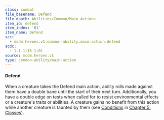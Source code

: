 ```yaml
---
class: combat
file_basename: Defend
file_dpath: Abilities/Common/Main Actions
item_id: defend
item_index: '01'
item_name: Defend
scc:
  - mcdm.heroes.v1:common-ability.main-action:defend
scdc:
  - 1.1.1:15.1:01
source: mcdm.heroes.v1
type: common-ability/main-action
---
```


#### Defend

When a creature takes the Defend main action, ability rolls made against them have a double bane until the start of their next turn. Additionally, you have a double edge on tests when called for to resist environmental effects or a creature's traits or abilities. A creature gains no benefit from this action while another creature is taunted by them (see [Conditions](#page-91-2) in [Chapter 5: Classes](#page-83-2)).
